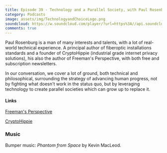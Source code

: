 ```yaml
---
title: Episode 39 - Technology and a Parallel Society, with Paul Rosenburg
category: Podcasts
image: assets/img/TechnologyandChoiceLogo.png
soundcloud: https://w.soundcloud.com/player/?url=https%3A//api.soundcloud.com/tracks/533181066
comments: true
---
```


Paul Rosenburg is a man of many interests and talents, with a lot of real-world technical experience. A principal author of fiberoptic installations standards and a founder of CryptoHippie (industrial grade internet privacy solutions), his also the author of Freeman's Perspective, with both free and subscription newsletters.

In our conversation, we cover a lot of ground, both technical and philosophical, surrounding the strategy of advancing human progress, not by fighting what doesn't work in the status quo, but by leveraging technology to create parallel societies which can grow up to replace it. 


#### Links

[Freeman's Perspective](https://www.freemansperspective.com)

[CryptoHippie](https://secure.cryptohippie.com/)


### Music

Bumper music: *Phantom from Space* by Kevin MacLeod.
